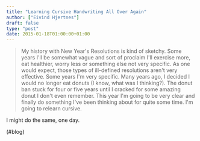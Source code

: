 ```yaml
---
title: "Learning Cursive Handwriting All Over Again"
author: ["Eivind Hjertnes"]
draft: false
type: "post"
date: 2015-01-18T01:00:00+01:00
---
```


> My history with New Year's Resolutions is kind of sketchy. Some years
> I'll be somewhat vague and sort of proclaim I'll exercise more, eat
> healthier, worry less or something else not very specific. As one
> would expect, those types of ill-defined resolutions aren't very
> effective. Some years I'm very specific. Many years ago, I decided I
> would no longer eat donuts (I know, what was I thinking?). The donut
> ban stuck for four or five years until I cracked for some amazing
> donut I don't even remember. This year I'm going to be very clear and
> finally do something I've been thinking about for quite some time. I'm
> going to relearn cursive.

I might do the same, one day.

(#blog)
